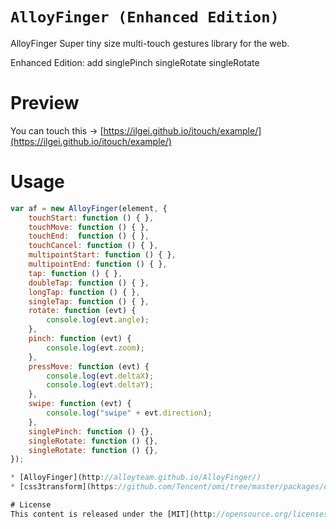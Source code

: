 # `AlloyFinger (Enhanced Edition)`

AlloyFinger Super tiny size multi-touch gestures library for the web.

Enhanced Edition: add singlePinch singleRotate singleRotate

# Preview

You can touch this → [https://ilgei.github.io/itouch/example/](https://ilgei.github.io/itouch/example/)

# Usage

```js
var af = new AlloyFinger(element, {
    touchStart: function () { },
    touchMove: function () { },
    touchEnd:  function () { },
    touchCancel: function () { },
    multipointStart: function () { },
    multipointEnd: function () { },
    tap: function () { },
    doubleTap: function () { },
    longTap: function () { },
    singleTap: function () { },
    rotate: function (evt) {
        console.log(evt.angle);
    },
    pinch: function (evt) {
        console.log(evt.zoom);
    },
    pressMove: function (evt) {
        console.log(evt.deltaX);
        console.log(evt.deltaY);
    },
    swipe: function (evt) {
        console.log("swipe" + evt.direction);
    },
    singlePinch: function () {},
    singleRotate: function () {},
    singleRotate: function () {},
});

* [AlloyFinger](http://alloyteam.github.io/AlloyFinger/)
* [css3transform](https://github.com/Tencent/omi/tree/master/packages/omi-transform)

# License
This content is released under the [MIT](http://opensource.org/licenses/MIT) License.